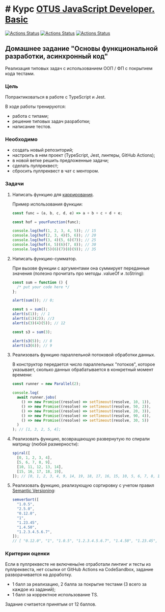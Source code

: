 # # Курс [OTUS JavaScript Developer. Basic](https://otus.ru/lessons/javascript-basic/)

[![Actions Status](https://github.com/alexey-sidorov-dev/otus-typescript-functional-programming/workflows/PR%20Sanity%20Check/badge.svg)](https://github.com/alexey-sidorov-dev/otus-typescript-functional-programming/actions)
[![Actions Status](https://github.com/alexey-sidorov-dev/otus-typescript-functional-programming/workflows/Coverage/badge.svg)](https://github.com/alexey-sidorov-dev/otus-typescript-functional-programming/actions)
[![Actions Status](https://github.com/alexey-sidorov-dev/otus-typescript-functional-programming/workflows/Add%20CodeSandbox%20link/badge.svg)](https://github.com/alexey-sidorov-dev/otus-typescript-functional-programming/actions)

## Домашнее задание "Основы функциональной разработки, асинхронный код"

Реализация типовых задач с использованием OOП / ФП с покрытием кода тестами.

### Цель

Попрактиковаться в работе с TypeScript и Jest.

В ходе работы тренируются:

- работа с типами;
- решение типовых задач разработки;
- написание тестов.

### Необходимо

- создать новый репозиторий;
- настроить в нем проект (TypeScript, Jest, линтеры, GitHub Actions);
- в новой ветке решить предложенные задачи;
- сделать пуллреквест;
- сбросить пуллреквест в чат с ментором.

### Задачи

1. Написать функцию для [каррирования](https://ru.wikipedia.org/wiki/%D0%9A%D0%B0%D1%80%D1%80%D0%B8%D1%80%D0%BE%D0%B2%D0%B0%D0%BD%D0%B8%D0%B5).

   Пример использования функции:

   ```javascript
   const func = (a, b, c, d, e) => a + b + c + d + e;

   const hof = yourFunction(func);

   console.log(hof(1, 2, 3, 4, 5)); // 15
   console.log(hof(2, 3, 4)(5, 6)); // 20
   console.log(hof(3, 4)(5, 6)(7)); // 25
   console.log(hof(4, 5)(6)(7, 8)); // 30
   console.log(hof(5)(6)(7)(8)(9)); // 35
   ```

2. Написать функцию-сумматор.

   При вызове функции с аргументами она суммирует переданные значения (полезно прочитать про методы .valueOf и .toString):

   ```javascript
   const sum = function () {
     /* put your code here */
   };

   alert(sum()); // 0;

   const s = sum();
   alert(s(1)); // 1
   alert(s(1)(2)); //3
   alert(s(3)(4)(5)); // 12

   const s3 = sum(3);

   alert(s3(5)); // 8
   alert(s3(6)); // 9
   ```

3. Реализовать функцию параллельной потоковой обработки данных.

   В конструктор передается число параллельных "потоков", которое указывает, сколько данных обрабатывается в конкретный момент времени:

   ```javascript
   const runner = new Parallel(2);

   console.log(
     await runner.jobs(
       () => new Promise((resolve) => setTimeout(resolve, 10, 1)),
       () => new Promise((resolve) => setTimeout(resolve, 50, 2)),
       () => new Promise((resolve) => setTimeout(resolve, 20, 3)),
       () => new Promise((resolve) => setTimeout(resolve, 90, 4)),
       () => new Promise((resolve) => setTimeout(resolve, 30, 5))
     )
   ); // [1, 3, 2, 5, 4];
   ```

4. Реализовать функцию, возвращающую развернутую по спирали матрицу (любой размерности):

   ```javascript
   spiral([
     [0, 1, 2, 3, 4],
     [5, 6, 7, 8, 9],
     [10, 11, 12, 13, 14],
     [15, 16, 17, 18, 19],
   ]); // [0, 1, 2, 3, 4, 9, 14, 19, 18, 17, 16, 15, 10, 5, 6, 7, 8, 13, 12, 11]
   ```

5. Реализовать функцию, реализующую сортировку с учетом правил [Semantic Versioning](https://semver.org/lang/ru/):

   ```javascript
   semverSort([
     "1.0.5",
     "2.5.0",
     "0.12.0",
     "1",
     "1.23.45",
     "1.4.50",
     "1.2.3.4.5.6.7",
   ]);
   // [ "0.12.0", "1", "1.0.5", "1.2.3.4.5.6.7", "1.4.50", "1.23.45", "2.5.0" ]
   ```

### Критерии оценки

Если в пуллреквесте не включены/не отработали линтинг и тесты из пуллреквеста, нет ссылки от GitHub Actions на CodeSandbox, задание разворачивается на доработку.

- 1 балл за реализацию, 2 балла за покрытие тестами (3 всего за каждое из заданий);
- 1 балл за корректное использование TS.

Задание считается принятым от 12 баллов.
